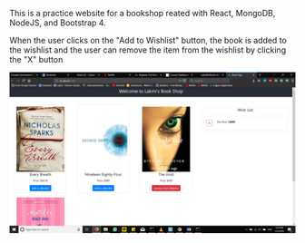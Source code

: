 This is a practice website for a bookshop reated with React, MongoDB, NodeJS, and Bootstrap 4. 

When the user clicks on the "Add to Wishlist" button, the book is added to the wishlist and the user can remove the item from the wishlist by clicking the "X" button 

![](https://github.com/Lakmi94/book-shop/blob/master/images/2019-01-05.png)
